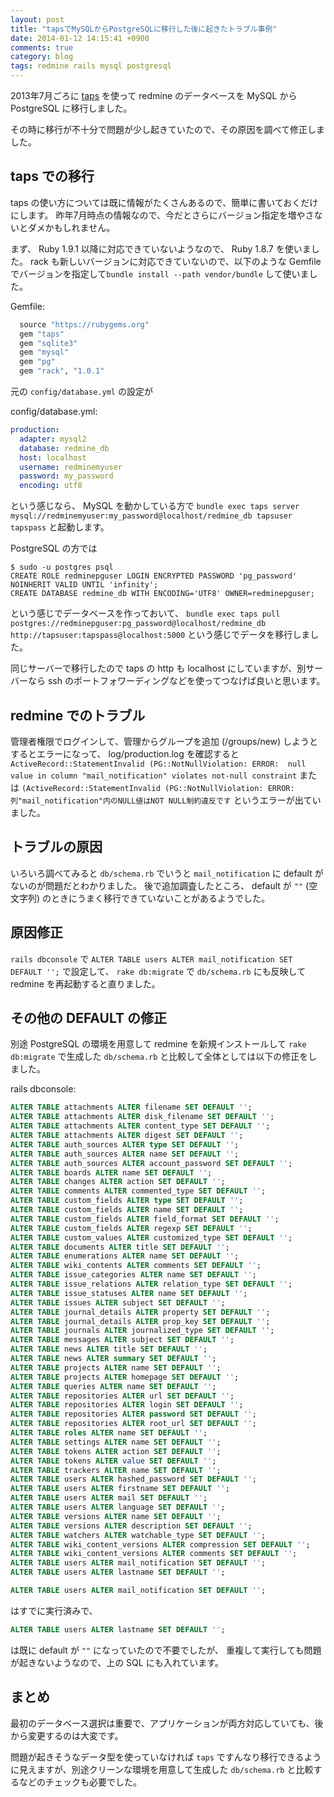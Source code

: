 ```yaml
---
layout: post
title: "tapsでMySQLからPostgreSQLに移行した後に起きたトラブル事例"
date: 2014-01-12 14:15:41 +0900
comments: true
category: blog
tags: redmine rails mysql postgresql
---
```

2013年7月ごろに [taps](http://rubygems.org/gems/taps) を使って redmine のデータベースを MySQL から PostgreSQL に移行しました。

その時に移行が不十分で問題が少し起きていたので、その原因を調べて修正しました。

<!--more-->

## taps での移行

taps の使い方については既に情報がたくさんあるので、簡単に書いておくだけにします。
昨年7月時点の情報なので、今だとさらにバージョン指定を増やさないとダメかもしれません。

まず、 Ruby 1.9.1 以降に対応できていないようなので、 Ruby 1.8.7 を使いました。
rack も新しいバージョンに対応できていないので、以下のような Gemfile でバージョンを指定して`bundle install --path vendor/bundle` して使いました。

<p class="filename">Gemfile:</p>

```ruby
  source "https://rubygems.org"
  gem "taps"
  gem "sqlite3"
  gem "mysql"
  gem "pg"
  gem "rack", "1.0.1"
```

元の `config/database.yml` の設定が

<p class="filename">config/database.yml:</p>

```yaml
production:
  adapter: mysql2
  database: redmine_db
  host: localhost
  username: redminemyuser
  password: my_password
  encoding: utf8
```

という感じなら、 MySQL を動かしている方で
`bundle exec taps server mysql://redminemyuser:my_password@localhost/redmine_db tapsuser tapspass`
と起動します。

PostgreSQL の方では

```console
$ sudo -u postgres psql
CREATE ROLE redminepguser LOGIN ENCRYPTED PASSWORD 'pg_password' NOINHERIT VALID UNTIL 'infinity';
CREATE DATABASE redmine_db WITH ENCODING='UTF8' OWNER=redminepguser;
```

という感じでデータベースを作っておいて、
`bundle exec taps pull postgres://redminepguser:pg_password@localhost/redmine_db http://tapsuser:tapspass@localhost:5000`
という感じでデータを移行しました。

同じサーバーで移行したので taps の http も localhost にしていますが、別サーバーなら ssh のポートフォワーディングなどを使ってつなげば良いと思います。

## redmine でのトラブル

管理者権限でログインして、管理からグループを追加 (/groups/new) しようとするとエラーになって、 log/production.log を確認すると
`ActiveRecord::StatementInvalid (PG::NotNullViolation: ERROR:  null value in column "mail_notification" violates not-null constraint`
または
`(ActiveRecord::StatementInvalid (PG::NotNullViolation: ERROR:  列"mail_notification"内のNULL値はNOT NULL制約違反です`
というエラーが出ていました。

## トラブルの原因

いろいろ調べてみると `db/schema.rb` でいうと `mail_notification` に default がないのが問題だとわかりました。
後で追加調査したところ、 default が `""` (空文字列) のときにうまく移行できていないことがあるようでした。

## 原因修正

`rails dbconsole` で
`ALTER TABLE users ALTER mail_notification SET DEFAULT '';`
で設定して、
`rake db:migrate` で `db/schema.rb` にも反映して
redmine を再起動すると直りました。

## その他の DEFAULT の修正

別途 PostgreSQL の環境を用意して redmine を新規インストールして `rake db:migrate` で生成した `db/schema.rb` と比較して全体としては以下の修正をしました。

<p class="filename">rails dbconsole:</p>

```sql
ALTER TABLE attachments ALTER filename SET DEFAULT '';
ALTER TABLE attachments ALTER disk_filename SET DEFAULT '';
ALTER TABLE attachments ALTER content_type SET DEFAULT '';
ALTER TABLE attachments ALTER digest SET DEFAULT '';
ALTER TABLE auth_sources ALTER type SET DEFAULT '';
ALTER TABLE auth_sources ALTER name SET DEFAULT '';
ALTER TABLE auth_sources ALTER account_password SET DEFAULT '';
ALTER TABLE boards ALTER name SET DEFAULT '';
ALTER TABLE changes ALTER action SET DEFAULT '';
ALTER TABLE comments ALTER commented_type SET DEFAULT '';
ALTER TABLE custom_fields ALTER type SET DEFAULT '';
ALTER TABLE custom_fields ALTER name SET DEFAULT '';
ALTER TABLE custom_fields ALTER field_format SET DEFAULT '';
ALTER TABLE custom_fields ALTER regexp SET DEFAULT '';
ALTER TABLE custom_values ALTER customized_type SET DEFAULT '';
ALTER TABLE documents ALTER title SET DEFAULT '';
ALTER TABLE enumerations ALTER name SET DEFAULT '';
ALTER TABLE wiki_contents ALTER comments SET DEFAULT '';
ALTER TABLE issue_categories ALTER name SET DEFAULT '';
ALTER TABLE issue_relations ALTER relation_type SET DEFAULT '';
ALTER TABLE issue_statuses ALTER name SET DEFAULT '';
ALTER TABLE issues ALTER subject SET DEFAULT '';
ALTER TABLE journal_details ALTER property SET DEFAULT '';
ALTER TABLE journal_details ALTER prop_key SET DEFAULT '';
ALTER TABLE journals ALTER journalized_type SET DEFAULT '';
ALTER TABLE messages ALTER subject SET DEFAULT '';
ALTER TABLE news ALTER title SET DEFAULT '';
ALTER TABLE news ALTER summary SET DEFAULT '';
ALTER TABLE projects ALTER name SET DEFAULT '';
ALTER TABLE projects ALTER homepage SET DEFAULT '';
ALTER TABLE queries ALTER name SET DEFAULT '';
ALTER TABLE repositories ALTER url SET DEFAULT '';
ALTER TABLE repositories ALTER login SET DEFAULT '';
ALTER TABLE repositories ALTER password SET DEFAULT '';
ALTER TABLE repositories ALTER root_url SET DEFAULT '';
ALTER TABLE roles ALTER name SET DEFAULT '';
ALTER TABLE settings ALTER name SET DEFAULT '';
ALTER TABLE tokens ALTER action SET DEFAULT '';
ALTER TABLE tokens ALTER value SET DEFAULT '';
ALTER TABLE trackers ALTER name SET DEFAULT '';
ALTER TABLE users ALTER hashed_password SET DEFAULT '';
ALTER TABLE users ALTER firstname SET DEFAULT '';
ALTER TABLE users ALTER mail SET DEFAULT '';
ALTER TABLE users ALTER language SET DEFAULT '';
ALTER TABLE versions ALTER name SET DEFAULT '';
ALTER TABLE versions ALTER description SET DEFAULT '';
ALTER TABLE watchers ALTER watchable_type SET DEFAULT '';
ALTER TABLE wiki_content_versions ALTER compression SET DEFAULT '';
ALTER TABLE wiki_content_versions ALTER comments SET DEFAULT '';
ALTER TABLE users ALTER mail_notification SET DEFAULT '';
ALTER TABLE users ALTER lastname SET DEFAULT '';
```

```sql
ALTER TABLE users ALTER mail_notification SET DEFAULT '';
```

はすでに実行済みで、

```sql
ALTER TABLE users ALTER lastname SET DEFAULT '';
```

は既に default が `""` になっていたので不要でしたが、
重複して実行しても問題が起きないようなので、上の SQL にも入れています。

## まとめ

最初のデータベース選択は重要で、アプリケーションが両方対応していても、後から変更するのは大変です。

問題が起きそうなデータ型を使っていなければ `taps` ですんなり移行できるように見えますが、別途クリーンな環境を用意して生成した `db/schema.rb` と比較するなどのチェックも必要でした。
